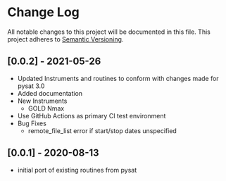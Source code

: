 # Change Log
All notable changes to this project will be documented in this file.
This project adheres to [Semantic Versioning](https://semver.org/).

## [0.0.2] - 2021-05-26
- Updated Instruments and routines to conform with changes made for pysat 3.0
- Added documentation
- New Instruments
  - GOLD Nmax
- Use GitHub Actions as primary CI test environment
- Bug Fixes
  - remote_file_list error if start/stop dates unspecified

## [0.0.1] - 2020-08-13
- initial port of existing routines from pysat
